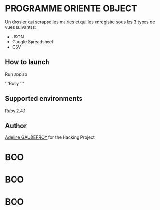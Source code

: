 # PROGRAMME ORIENTE OBJECT

Un dossier qui scrappe les mairies et qui les enregistre sous les 3 types de vues suivantes:

* JSON
* Google Spreadsheet
* CSV

## How to launch
Run app.rb

'''Ruby
'''

## <a name="environments">Supported environments</a>
Ruby 2.4.1 

## Author
[Adeline GAUDEFROY](http://gimite.net/en/index) for the Hacking Project
# BOO
# BOO
# BOO
